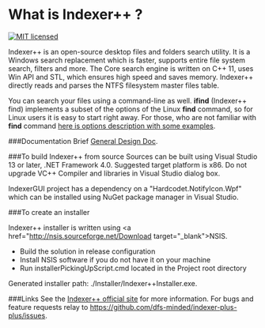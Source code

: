 What is Indexer++ ?
===================

[![MIT licensed](https://img.shields.io/badge/license-MIT-blue.svg)](https://raw.githubusercontent.com/hyperium/hyper/master/LICENSE)

Indexer++ is an open-source desktop files and folders search utility. It is a Windows search replacement which is faster, supports entire file system search, filters and more. The Core search engine is written on C++ 11, uses Win API and STL, which ensures high speed and saves memory. Indexer++ directly reads and parses the NTFS  filesystem master files table.


You can search your files using a command-line as well. **ifind** (Indexer++ find) implements a subset of the options of the Linux **find** command, so for Linux users it is easy to start right away. For those, who are not familiar with **find** command <a href="https://github.com/dfs-minded/indexer-plus-plus/blob/master/ifind%20commands%20doc.md" target="_blank">here is options description with some examples</a>.

###Documentation
Brief <i class="icon-provider-gdrive"></i><a href="https://docs.google.com/document/d/17nXQxh4nTiUfIOtnyCv60XTkxgCZciZvFRkawLz5bb8/" target="_blank">General Design Doc</a>.


###To build Indexer++ from source
Sources can be built using Visual Studio 13 or later, .NET Framework 4.0. Suggested target platform is x86.
Do not upgrade VC++ Compiler and libraries in Visual Studio dialog box.

IndexerGUI project has a dependency on a "Hardcodet.NotifyIcon.Wpf" which can be installed using NuGet package manager in Visual Studio.

###To create an installer

Indexer++ installer is written using <a href="http://nsis.sourceforge.net/Download target="_blank">NSIS</a>. 

 - Build the solution in release configuration
 - Install NSIS software if you do not have it on your machine
 - Run installerPickingUpScript.cmd located in the Project root directory
 
 Generated installer path: ./Installer/Indexer++Installer.exe.
 

###Links
See the [Indexer++ official site](http://indexer-plus-plus.com/) for more information.
For bugs and feature requests relay to https://github.com/dfs-minded/indexer-plus-plus/issues.


